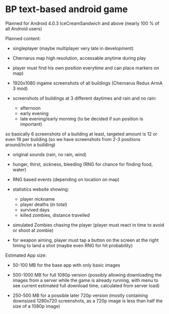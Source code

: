 




# BP text-based android game

Planned for Android 4.0.3 IceCreamSandwich and above (nearly 100 % of all Android users)


Planned content:

- singleplayer (maybe multiplayer very late in development)
- Chernarus map high resolution, accessable anytime during play
- player must find his own position everytime and can place markers  on map)
- 1920x1080 ingame screenshots of all buildings (Chernarus Redux ArmA 3 mod)
- screenshots of buildings at 3 different daytimes and rain and no rain:

  - afternoon
  - early evening
  - late evening/early morning (to be decided if sun position is important)

so basically 6 screenshots of a building at least, targeted amount is 12 or even 18 per building (so we have screenshots from 2-3 positions around/in/on a building)

- original sounds (rain, no rain, wind)
- hunger, thirst, sickness, bleeding (RNG for chance for finding food, water)
- RNG based events (depending on location on map)

- statistics website showing:
   - player nickname
   - player deaths (in total)
   - survived days
   - killed zombies, distance travelled

- simulated Zombies chasing the player (player must react in time to avoid or shoot at zombie)
- for weapon aiming, player must tap a button on the screen at the right timing to land a shot (maybe even RNG for hit probability)

Estimated App size:

- 50-100 MB for the base app with only basic images 

- 500-1000 MB for full 1080p version (possibly allowing downloading the images from a server while the game is already running, with menu to see current estimated full download time, calculated from server load)

- 250-500 MB for a possible later 720p version (mostly containing downsized 1280x720 screenshots, as a 720p image is less than half the size of a 1080p image)
